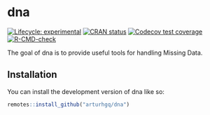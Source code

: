 
<!-- README.md is generated from README.Rmd. Please edit that file -->

# dna

<!-- badges: start -->

[![Lifecycle:
experimental](https://img.shields.io/badge/lifecycle-experimental-orange.svg)](https://lifecycle.r-lib.org/articles/stages.html#experimental)
[![CRAN
status](https://www.r-pkg.org/badges/version/dna)](https://CRAN.R-project.org/package=dna)
[![Codecov test
coverage](https://codecov.io/gh/arturhgq/dna/branch/master/graph/badge.svg)](https://app.codecov.io/gh/arturhgq/dna?branch=master)
[![R-CMD-check](https://github.com/arturhgq/dna/actions/workflows/R-CMD-check.yaml/badge.svg)](https://github.com/arturhgq/dna/actions/workflows/R-CMD-check.yaml)
<!-- badges: end -->

The goal of dna is to provide useful tools for handling Missing Data.

## Installation

You can install the development version of dna like so:

``` r
remotes::install_github("arturhgq/dna")
```
